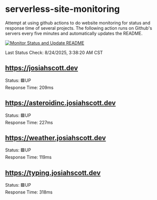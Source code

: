 # serverless-site-monitoring
Attempt at using github actions to do website monitoring for status and response time of several projects. The following action runs on Github's servers every five minutes and automatically updates the README.  

[![Monitor Status and Update README](https://github.com/JosiahSco/serverless-site-monitoring/actions/workflows/monitor.yaml/badge.svg)](https://github.com/JosiahSco/serverless-site-monitoring/actions/workflows/monitor.yaml)

Last Status Check: 8/24/2025, 3:38:20 AM CST

## https://josiahscott.dev
Status: 🟩UP  
Response Time: 209ms

## https://asteroidinc.josiahscott.dev
Status: 🟩UP  
Response Time: 227ms

## https://weather.josiahscott.dev
Status: 🟩UP  
Response Time: 119ms

## https://typing.josiahscott.dev
Status: 🟩UP  
Response Time: 318ms

